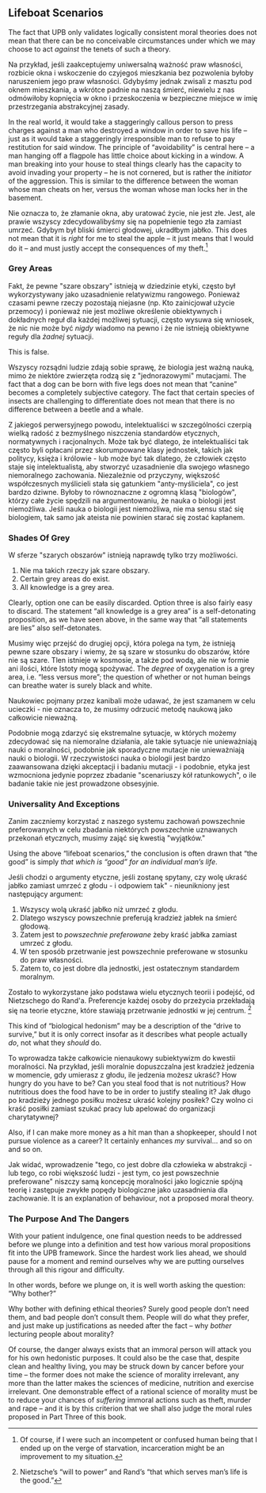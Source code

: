 ## Lifeboat Scenarios

The fact that UPB only validates logically consistent moral theories does not mean that there can be no conceivable circumstances under which we may choose to act *against* the tenets of such a theory.

Na przykład, jeśli zaakceptujemy uniwersalną ważność praw własności, rozbicie okna i wskoczenie do czyjegoś mieszkania bez pozwolenia byłoby naruszeniem jego praw własności. Gdybyśmy jednak zwisali z masztu pod oknem mieszkania, a wkrótce padnie na naszą śmierć, niewielu z nas odmówiłoby kopnięcia w okno i przeskoczenia w bezpieczne miejsce w imię przestrzegania abstrakcyjnej zasady.

In the real world, it would take a staggeringly callous person to press charges against a man who destroyed a window in order to save his life – just as it would take a staggeringly irresponsible man to refuse to pay restitution for said window. The principle of “avoidability” is central here – a man hanging off a flagpole has little choice about kicking in a window. A man breaking into your house to steal things clearly has the capacity to avoid invading your property – he is not cornered, but is rather the *initiator* of the aggression. This is similar to the difference between the woman whose man cheats on her, versus the woman whose man locks her in the basement.

Nie oznacza to, że złamanie okna, aby uratować życie, nie jest złe. Jest, ale prawie wszyscy zdecydowalibyśmy się na popełnienie tego zła zamiast umrzeć. Gdybym był bliski śmierci głodowej, ukradłbym jabłko. This does not mean that it is *right* for me to steal the apple – it just means that I would do it – and must justly accept the consequences of my theft.[^10]

### Grey Areas

Fakt, że pewne "szare obszary" istnieją w dziedzinie etyki, często był wykorzystywany jako uzasadnienie relatywizmu rangowego. Ponieważ czasami pewne rzeczy pozostają niejasne (np. Kto zainicjował użycie przemocy) i ponieważ nie jest możliwe określenie obiektywnych i dokładnych reguł dla każdej możliwej sytuacji, często wysuwa się wniosek, że nic nie może być *nigdy* wiadomo na pewno i że nie istnieją obiektywne reguły dla *żadnej* sytuacji.

This is false.

Wszyscy rozsądni ludzie zdają sobie sprawę, że biologia jest ważną nauką, mimo że niektóre zwierzęta rodzą się z "jednorazowymi" mutacjami. The fact that a dog can be born with five legs does not mean that “canine” becomes a completely subjective category. The fact that certain species of insects are challenging to differentiate does not mean that there is no difference between a beetle and a whale.

Z jakiegoś perwersyjnego powodu, intelektualiści w szczególności czerpią wielką radość z bezmyślnego niszczenia standardów etycznych, normatywnych i racjonalnych. Może tak być dlatego, że intelektualiści tak często byli opłacani przez skorumpowane klasy jednostek, takich jak politycy, księża i królowie - lub może być tak dlatego, że człowiek często staje się intelektualistą, aby stworzyć uzasadnienie dla swojego własnego niemoralnego zachowania. Niezależnie od przyczyny, większość współczesnych myślicieli stała się gatunkiem "anty-myśliciela", co jest bardzo dziwne. Byłoby to równoznaczne z ogromną klasą "biologów", którzy całe życie spędzili na argumentowaniu, że nauka o biologii jest niemożliwa. Jeśli nauka o biologii jest niemożliwa, nie ma sensu stać się biologiem, tak samo jak ateista nie powinien starać się zostać kapłanem.

### Shades Of Grey

W sferze "szarych obszarów" istnieją naprawdę tylko trzy możliwości.

1. Nie ma takich rzeczy jak szare obszary.
2. Certain grey areas do exist.
3. All knowledge is a grey area.

Clearly, option one can be easily discarded. Option three is also fairly easy to discard. The statement “all knowledge is a grey area” is a self-detonating proposition, as we have seen above, in the same way that “all statements are lies” also self-detonates.

Musimy więc przejść do drugiej opcji, która polega na tym, że istnieją pewne szare obszary i wiemy, że są szare w stosunku do obszarów, które nie są szare. Tlen istnieje w kosmosie, a także pod wodą, ale nie w formie ani ilości, które Istoty mogą spożywać. The *degree* of oxygenation is a grey area, i.e. “less versus more”; the question of whether or not human beings can breathe water is surely black and white.

Naukowiec pojmany przez kanibali może udawać, że jest szamanem w celu ucieczki - nie oznacza to, że musimy odrzucić metodę naukową jako całkowicie nieważną.

Podobnie mogą zdarzyć się ekstremalne sytuacje, w których możemy zdecydować się na niemoralne działania, ale takie sytuacje nie unieważniają nauki o moralności, podobnie jak sporadyczne mutacje nie unieważniają nauki o biologii. W rzeczywistości nauka o biologii jest bardzo zaawansowana dzięki akceptacji i badaniu mutacji - i podobnie, etyka jest wzmocniona jedynie poprzez zbadanie "scenariuszy kół ratunkowych", o ile badanie takie nie jest prowadzone obsesyjnie.

### Universality And Exceptions

Zanim zaczniemy korzystać z naszego systemu zachowań powszechnie preferowanych w celu zbadania niektórych powszechnie uznawanych przekonań etycznych, musimy zająć się kwestią "wyjątków."

Using the above “lifeboat scenarios,” the conclusion is often drawn that “the good” is simply *that which is “good” for an individual man’s life*.

Jeśli chodzi o argumenty etyczne, jeśli zostanę spytany, czy wolę ukraść jabłko zamiast umrzeć z głodu - i odpowiem tak" - nieunikniony jest następujący argument:

1. Wszyscy wolą ukraść jabłko niż umrzeć z głodu.
2. Dlatego wszyscy powszechnie preferują kradzież jabłek na śmierć głodową.
3. Zatem jest to *powszechnie preferowane* żeby kraść jabłka zamiast umrzeć z głodu.
4. W ten sposób przetrwanie jest powszechnie preferowane w stosunku do praw własności.
5. Zatem to, co jest dobre dla jednostki, jest ostatecznym standardem moralnym.

Zostało to wykorzystane jako podstawa wielu etycznych teorii i podejść, od Nietzschego do Rand'a. Preferencje każdej osoby do przeżycia przekładają się na teorie etyczne, które stawiają przetrwanie jednostki w jej centrum. [^11]

This kind of “biological hedonism” may be a description of the “drive to survive,” but it is only correct insofar as it describes what people actually *do*, not what they *should* do.

To wprowadza także całkowicie nienaukowy subiektywizm do kwestii moralności. Na przykład, jeśli moralnie dopuszczalna jest kradzież jedzenia w momencie, gdy umierasz z głodu, ile jedzenia możesz ukraść? How hungry do you have to be? Can you steal food that is not nutritious? How nutritious does the food have to be in order to justify stealing it? Jak długo po kradzieży jednego posiłku możesz ukraść kolejny posiłek? Czy wolno ci kraść posiłki zamiast szukać pracy lub apelować do organizacji charytatywnej?

Also, if I can make more money as a hit man than a shopkeeper, should I not pursue violence as a career? It certainly enhances *my* survival... and so on and so on.

Jak widać, wprowadzenie "tego, co jest dobre dla człowieka w abstrakcji - lub tego, co robi większość ludzi - jest tym, co jest powszechnie preferowane" niszczy samą koncepcję moralności jako logicznie spójną teorię i zastępuje zwykłe popędy biologiczne jako uzasadnienia dla zachowanie. It is an explanation of behaviour, not a proposed moral theory.

### The Purpose And The Dangers

With your patient indulgence, one final question needs to be addressed before we plunge into a definition and test how various moral propositions fit into the UPB framework. Since the hardest work lies ahead, we should pause for a moment and remind ourselves why we are putting ourselves through all this rigour and difficulty.

In other words, before we plunge on, it is well worth asking the question: “Why bother?”

Why bother with defining ethical theories? Surely good people don’t need them, and bad people don’t consult them. People will do what they prefer, and just make up justifications as needed after the fact – why *bother* lecturing people about morality?

Of course, the danger always exists that an immoral person will attack you for his own hedonistic purposes. It could also be the case that, despite clean and healthy living, you may be struck down by cancer before your time – the former does not make the science of morality irrelevant, any more than the latter makes the sciences of medicine, nutrition and exercise irrelevant. One demonstrable effect of a rational science of morality must be to reduce your chances of *suffering* immoral actions such as theft, murder and rape – and it is by this criterion that we shall also judge the moral rules proposed in Part Three of this book.

[^10]: Of course, if I were such an incompetent or confused human being that I ended up on the verge of starvation, incarceration might be an improvement to my situation.

[^11]: Nietzsche’s “will to power” and Rand’s “that which serves man’s life is the good.”